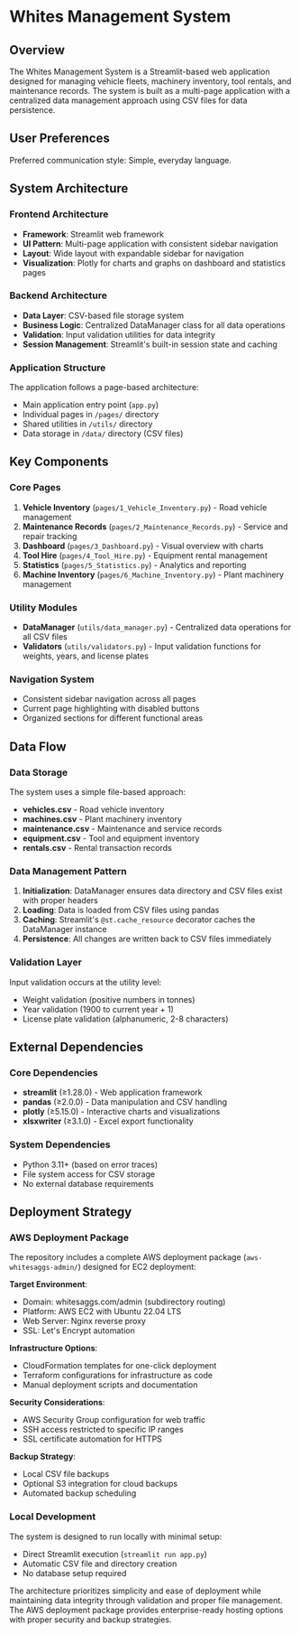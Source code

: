 # Whites Management System

## Overview

The Whites Management System is a Streamlit-based web application designed for managing vehicle fleets, machinery inventory, tool rentals, and maintenance records. The system is built as a multi-page application with a centralized data management approach using CSV files for data persistence.

## User Preferences

Preferred communication style: Simple, everyday language.

## System Architecture

### Frontend Architecture
- **Framework**: Streamlit web framework
- **UI Pattern**: Multi-page application with consistent sidebar navigation
- **Layout**: Wide layout with expandable sidebar for navigation
- **Visualization**: Plotly for charts and graphs on dashboard and statistics pages

### Backend Architecture
- **Data Layer**: CSV-based file storage system
- **Business Logic**: Centralized DataManager class for all data operations
- **Validation**: Input validation utilities for data integrity
- **Session Management**: Streamlit's built-in session state and caching

### Application Structure
The application follows a page-based architecture:
- Main application entry point (`app.py`)
- Individual pages in `/pages/` directory
- Shared utilities in `/utils/` directory
- Data storage in `/data/` directory (CSV files)

## Key Components

### Core Pages
1. **Vehicle Inventory** (`pages/1_Vehicle_Inventory.py`) - Road vehicle management
2. **Maintenance Records** (`pages/2_Maintenance_Records.py`) - Service and repair tracking
3. **Dashboard** (`pages/3_Dashboard.py`) - Visual overview with charts
4. **Tool Hire** (`pages/4_Tool_Hire.py`) - Equipment rental management
5. **Statistics** (`pages/5_Statistics.py`) - Analytics and reporting
6. **Machine Inventory** (`pages/6_Machine_Inventory.py`) - Plant machinery management

### Utility Modules
- **DataManager** (`utils/data_manager.py`) - Centralized data operations for all CSV files
- **Validators** (`utils/validators.py`) - Input validation functions for weights, years, and license plates

### Navigation System
- Consistent sidebar navigation across all pages
- Current page highlighting with disabled buttons
- Organized sections for different functional areas

## Data Flow

### Data Storage
The system uses a simple file-based approach:
- **vehicles.csv** - Road vehicle inventory
- **machines.csv** - Plant machinery inventory
- **maintenance.csv** - Maintenance and service records
- **equipment.csv** - Tool and equipment inventory
- **rentals.csv** - Rental transaction records

### Data Management Pattern
1. **Initialization**: DataManager ensures data directory and CSV files exist with proper headers
2. **Loading**: Data is loaded from CSV files using pandas
3. **Caching**: Streamlit's `@st.cache_resource` decorator caches the DataManager instance
4. **Persistence**: All changes are written back to CSV files immediately

### Validation Layer
Input validation occurs at the utility level:
- Weight validation (positive numbers in tonnes)
- Year validation (1900 to current year + 1)
- License plate validation (alphanumeric, 2-8 characters)

## External Dependencies

### Core Dependencies
- **streamlit** (≥1.28.0) - Web application framework
- **pandas** (≥2.0.0) - Data manipulation and CSV handling
- **plotly** (≥5.15.0) - Interactive charts and visualizations
- **xlsxwriter** (≥3.1.0) - Excel export functionality

### System Dependencies
- Python 3.11+ (based on error traces)
- File system access for CSV storage
- No external database requirements

## Deployment Strategy

### AWS Deployment Package
The repository includes a complete AWS deployment package (`aws-whitesaggs-admin/`) designed for EC2 deployment:

**Target Environment**:
- Domain: whitesaggs.com/admin (subdirectory routing)
- Platform: AWS EC2 with Ubuntu 22.04 LTS
- Web Server: Nginx reverse proxy
- SSL: Let's Encrypt automation

**Infrastructure Options**:
- CloudFormation templates for one-click deployment
- Terraform configurations for infrastructure as code
- Manual deployment scripts and documentation

**Security Considerations**:
- AWS Security Group configuration for web traffic
- SSH access restricted to specific IP ranges
- SSL certificate automation for HTTPS

**Backup Strategy**:
- Local CSV file backups
- Optional S3 integration for cloud backups
- Automated backup scheduling

### Local Development
The system is designed to run locally with minimal setup:
- Direct Streamlit execution (`streamlit run app.py`)
- Automatic CSV file and directory creation
- No database setup required

The architecture prioritizes simplicity and ease of deployment while maintaining data integrity through validation and proper file management. The AWS deployment package provides enterprise-ready hosting options with proper security and backup strategies.